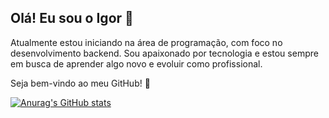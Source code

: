 ## Olá! Eu sou o Igor 👋
Atualmente estou iniciando na área de programação, com foco no desenvolvimento backend.
Sou apaixonado por tecnologia e estou sempre em busca de aprender algo novo e evoluir como profissional.

Seja bem-vindo ao meu GitHub! 🚀

[![Anurag's GitHub stats](https://github-readme-stats.vercel.app/api?username=IgorHAN)](https://github.com/IgorHAN/github-readme-stats)
